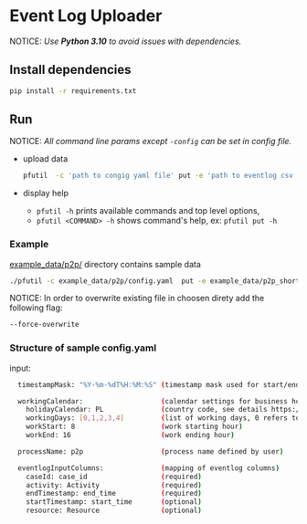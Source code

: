 # Event Log Uploader
NOTICE: _Use **Python 3.10** to avoid issues with dependencies._

## Install dependencies
```bash
pip install -r requirements.txt
```

## Run
NOTICE: _All command line params except `-config` can be set in config file._

* upload data 
  ```sh
  pfutil  -c 'path to congig yaml file' put -e 'path to eventlog csv file' --csv-out 'relative path to output directory' 
  ```

* display help
  * `pfutil -h` prints available commands and top level options,
  * `pfutil <COMMAND> -h` shows command's help, ex: `pfutil put -h`
  
### Example

[example_data/p2p/](example_data/p2p/) directory contains sample data
```sh
./pfutil -c example_data/p2p/config.yaml  put -e example_data/p2p_short/eventlog.csv --csv-out output
```
NOTICE:  In order to overwrite existing file in choosen direty add the following flag:
```sh
--force-overwrite
```

### Structure of sample config.yaml
input:
```sh
  timestampMask: "%Y-%m-%dT%H:%M:%S" (timestamp mask used for start/end of activity) 
```
```sh
  workingCalendar:                   (calendar settings for business hours calculation)
    holidayCalendar: PL              (country code, see details https://pypi.org/project/holidays/)
    workingDays: [0,1,2,3,4]         (list of working days, 0 refers to monday etc.)
    workStart: 8                     (work starting hour)
    workEnd: 16                      (work ending hour)
```
```sh
  processName: p2p                   (process name defined by user)
```
```sh
  eventlogInputColumns:              (mapping of eventlog columns)
    caseId: case_id                  (required)
    activity: Activity               (required)
    endTimestamp: end_time           (required)
    startTimestamp: start_time       (optional)
    resource: Resource               (optional)
```
